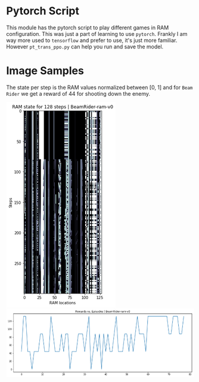 # Pytorch Script

This module has the pytorch script to play different games in RAM configuration. This was just a part of learning to use `pytorch`. Frankly I am way more used to `tensorflow` and prefer to use, it's just more familiar. However `pt_trans_ppo.py` can help you run and save the model.

# Image Samples

The state per step is the RAM values normalized between [0, 1] and for `Beam Rider` we get a reward of 44 for shooting down the enemy.

<img src="./BeamRiderRAM.png">

<img src="./BeamRiderRAMRewards.png">